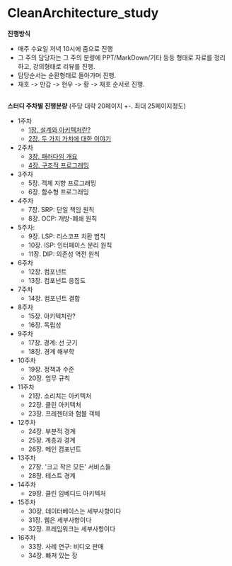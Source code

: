 # CleanArchitecture_study

**진행방식**  
  
* 매주 수요일 저녁 10시에 줌으로 진행
* 그 주의 담당자는 그 주의 분량에 PPT/MarkDown/기타 등등 형태로 자료를 정리하고, 강의형태로 리뷰를 진행.
* 담당순서는 순환형태로 돌아가며 진행.
* 재호 -> 만갑 -> 현우 -> 황 -> 재호 순서로 진행.
  
##  
**스터디 주차별 진행분량** (주당 대략 20페이지 +-. 최대 25페이지정도)  
  
- 1주차
  - [1장. 설계와 아키텍처란?](https://github.com/hwangnk1004/CleanArchitecture_study/issues/1)
  - [2장. 두 가지 가치에 대한 이야기](https://github.com/hwangnk1004/CleanArchitecture_study/issues/2)
- 2주차
  - [3장. 패러다임 개요](https://github.com/hwangnk1004/CleanArchitecture_study/issues/3)
  - [4장. 구조적 프로그래밍](https://github.com/hwangnk1004/CleanArchitecture_study/issues/4)
- 3주차
  - 5장. 객체 지향 프로그래밍
  - 6장. 함수형 프로그래밍
- 4주차
  - 7장. SRP: 단일 책임 원칙
  - 8장. OCP: 개방-폐쇄 원칙
- 5주차:
  - 9장. LSP: 리스코프 치환 법칙
  - 10장. ISP: 인터페이스 분리 원칙
  - 11장. DIP: 의존성 역전 원칙
- 6주차
  - 12장. 컴포넌트
  - 13장. 컴포넌트 응집도
- 7주차
  - 14장. 컴포넌트 결합
- 8주차
  - 15장. 아키텍처란?
  - 16장. 독립성
- 9주차
  - 17장. 경계: 선 긋기
  - 18장. 경계 해부학  
- 10주차
  - 19장. 정책과 수준
  - 20장. 업무 규칙
- 11주차
  - 21장. 소리치는 아키텍처
  - 22장. 클린 아키텍처
  - 23장. 프레젠터와 험블 객체
- 12주차
  - 24장. 부분적 경계
  - 25장. 계층과 경계
  - 26장. 메인 컴포넌트
- 13주차
  - 27장. '크고 작은 모든' 서비스들
  - 28장. 테스트 경계
- 14주차
  - 29장. 클린 임베디드 아키텍처
- 15주차
  - 30장. 데이터베이스는 세부사항이다
  - 31장. 웹은 세부사항이다
  - 32장. 프레임워크는 세부사항이다
- 16주차
  - 33장. 사례 연구: 비디오 판매
  - 34장. 빠져 있는 장
